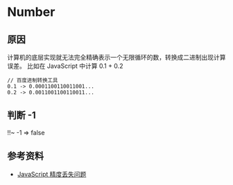 # Number
## 原因
计算机的底层实现就无法完全精确表示一个无限循环的数，转换成二进制出现计算误差。
比如在 JavaScript 中计算 0.1 + 0.2
```
// 百度进制转换工具
0.1 -> 0.0001100110011001...
0.2 -> 0.0011001100110011...
```

## 判断 -1
!!~ -1 => false


## 参考资料
- [JavaScript 精度丢失问题](https://segmentfault.com/a/1190000007649282)